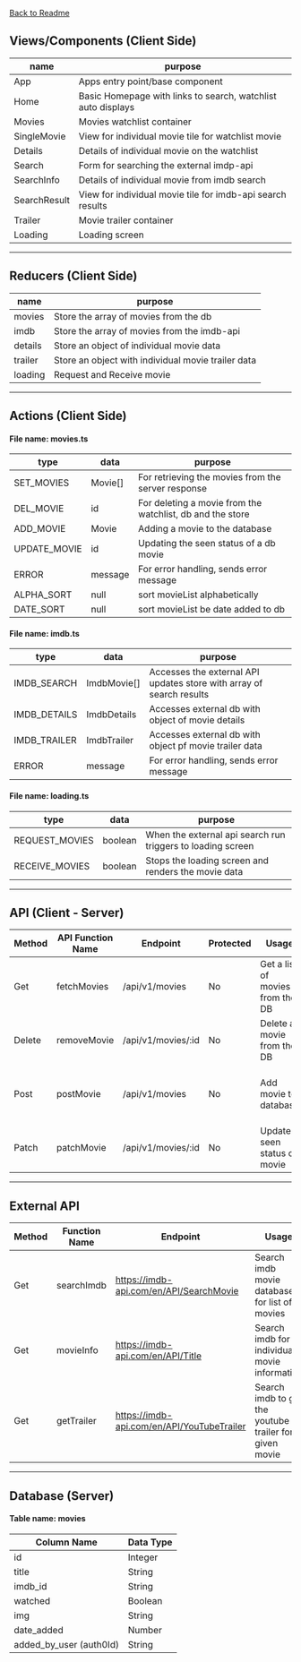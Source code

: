 [Back to Readme](/README.md)

## Views/Components (Client Side)
  | name | purpose |
  | --- | --- |
  | App | Apps entry point/base component |
  | Home | Basic Homepage with links to search, watchlist auto displays |
  | Movies | Movies watchlist container |
  | SingleMovie | View for individual movie tile for watchlist movie |
  | Details | Details of individual movie on the watchlist |
  | Search | Form for searching the external imdp-api |
  | SearchInfo | Details of individual movie from imdb search |
  | SearchResult | View for individual movie tile for imdb-api search results |
  | Trailer | Movie trailer container |
  | Loading | Loading screen | 

  ---

## Reducers (Client Side)

  | name | purpose |
  | --- | --- |
  | movies | Store the array of movies from the db |
  | imdb | Store the array of movies from the imdb-api |
  | details | Store an object of individual movie data |
  | trailer | Store an object with individual movie trailer data |
  | loading | Request and Receive movie |

  ---

## Actions (Client Side)
#### File name: movies.ts

  | type | data | purpose |
  | --- | --- | --- |
  | SET_MOVIES | Movie[] | For retrieving the movies from the server response |
  | DEL_MOVIE | id | For deleting a movie from the watchlist, db and the store |
  | ADD_MOVIE | Movie | Adding a movie to the database |
  | UPDATE_MOVIE | id | Updating the seen status of a db movie |
  | ERROR | message | For error handling, sends error message |
  | ALPHA_SORT | null | sort movieList alphabetically |
  | DATE_SORT | null | sort movieList be date added to db |


#### File name: imdb.ts
  | type | data | purpose |
  | --- | --- | --- |
  | IMDB_SEARCH | ImdbMovie[] | Accesses the external API updates store with array of search results | 
  | IMDB_DETAILS | ImdbDetails | Accesses external db with object of movie details |
  | IMDB_TRAILER | ImdbTrailer | Accesses external db with object pf movie trailer data |
  | ERROR | message | For error handling, sends error message |

#### File name: loading.ts
  | type | data | purpose |
  | --- | --- | --- |
  | REQUEST_MOVIES | boolean | When the external api search run triggers to loading screen |
  | RECEIVE_MOVIES | boolean | Stops the loading screen and renders the movie data |

---

## API (Client - Server)

| Method | API Function Name | Endpoint | Protected | Usage | Response |
| --- | --- | --- | --- | --- | --- |
| Get | fetchMovies | /api/v1/movies | No | Get a list of movies from the DB | Array of Objects (object = Movie) |
| Delete | removeMovie | /api/v1/movies/:id | No | Delete a movie from the DB | id |
| Post | postMovie | /api/v1/movies | No | Add movie to database | Array of single object (object = Movie) |
| Patch | patchMovie | /api/v1/movies/:id | No | Update seen status of movie | status(200) |

---

## External API

| Method | Function Name | Endpoint | Usage | Response |
| --- | --- | --- | --- | --- |
| Get | searchImdb | https://imdb-api.com/en/API/SearchMovie | Search imdb movie database for list of movies | ImdbMovie[] |
| Get | movieInfo | https://imdb-api.com/en/API/Title | Search imdb for individual movie information | ImdbDetails |
| Get | getTrailer | https://imdb-api.com/en/API/YouTubeTrailer | Search imdb to get the youtube trailer for a given movie | ImdbTrailer |

---

## Database (Server)

#### Table name: movies
  | Column Name | Data Type |
  | --- | --- |
  | id | Integer |
  | title | String |
  | imdb_id | String |
  | watched | Boolean |
  | img | String |
  | date_added | Number |
  | added_by_user (auth0Id) | String | 
